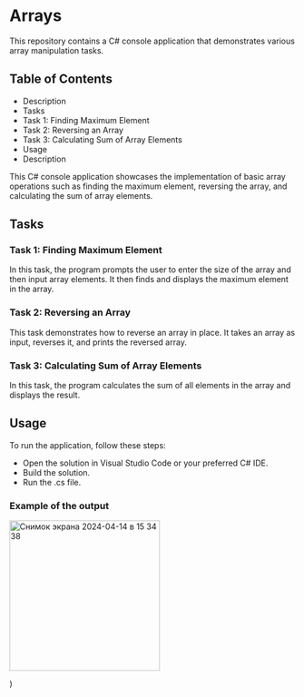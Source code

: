 
# Arrays

This repository contains a C# console application that demonstrates various array manipulation tasks.
 
## Table of Contents
- Description
- Tasks
- Task 1: Finding Maximum Element
- Task 2: Reversing an Array
- Task 3: Calculating Sum of Array Elements
- Usage
- Description

This C# console application showcases the implementation of basic array operations such as finding the maximum element, reversing the array, and calculating the sum of array elements.

## Tasks
### Task 1: Finding Maximum Element
In this task, the program prompts the user to enter the size of the array and then input array elements. It then finds and displays the maximum element in the array.

### Task 2: Reversing an Array
This task demonstrates how to reverse an array in place. It takes an array as input, reverses it, and prints the reversed array.

### Task 3: Calculating Sum of Array Elements
In this task, the program calculates the sum of all elements in the array and displays the result.

## Usage
To run the application, follow these steps:

- Open the solution in Visual Studio Code or your preferred C# IDE.
- Build the solution.
- Run the .cs file.
### Example of the output
<img width="265" alt="Снимок экрана 2024-04-14 в 15 34 38" src="https://github.com/rarsen/Arrays/assets/100610615/6c959e54-d339-4022-b869-c701354678a6">

)
